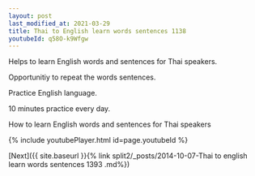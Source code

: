 ```yaml
---
layout: post
last_modified_at: 2021-03-29
title: Thai to English learn words sentences 1138 
youtubeId: q58O-k9Wfgw
---
```

 
 
Helps to learn English words and sentences for Thai speakers.

Opportunitiy to repeat the words sentences. 

Practice English language. 
 
10 minutes practice every day. 
 
How to learn English words and sentences for Thai speakers 
 
{% include youtubePlayer.html id=page.youtubeId %}
 
 
[Next]({{ site.baseurl }}{% link  split2/_posts/2014-10-07-Thai to english learn words sentences 1393 .md%})
 
